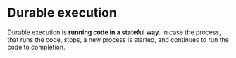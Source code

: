 # Durable execution

Durable execution is **running code in a stateful way**. In case the process, that runs the code, stops, a new process is started, and continues to run the code to completion.
